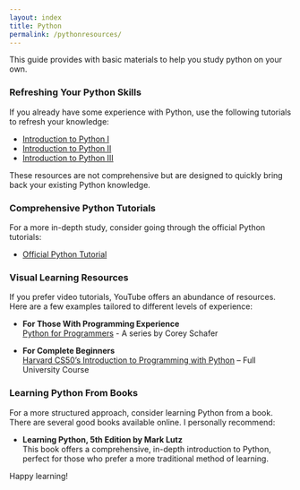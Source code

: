 ```yaml
---
layout: index
title: Python
permalink: /pythonresources/
---
```


This guide provides with basic materials to help you study python on your own.

### Refreshing Your Python Skills

If you already have some experience with Python, use the following tutorials to refresh your knowledge:

- [Introduction to Python I](https://clemsonciti.github.io/rcde_workshops/python_programming/01-IntroToPython-I.html)
- [Introduction to Python II](https://clemsonciti.github.io/rcde_workshops/python_programming/02-IntroToPython-II.html)
- [Introduction to Python III](https://clemsonciti.github.io/rcde_workshops/python_programming/03-IntroToPython-III.html)

These resources are not comprehensive but are designed to quickly bring back your existing Python knowledge.

### Comprehensive Python Tutorials

For a more in-depth study, consider going through the official Python tutorials:

- [Official Python Tutorial](https://docs.python.org/3/tutorial/index.html)

### Visual Learning Resources

If you prefer video tutorials, YouTube offers an abundance of resources. Here are a few examples tailored to different levels of experience:

- **For Those With Programming Experience**  
  [Python for Programmers](https://www.youtube.com/watch?v=YYXdXT2l-Gg&list=PL-osiE80TeTt2d9bfVyTiXJA-UTHn6WwU) - A series by Corey Schafer

- **For Complete Beginners**  
  [Harvard CS50’s Introduction to Programming with Python](https://www.youtube.com/watch?v=nLRL_NcnK-4) – Full University Course

### Learning Python From Books

For a more structured approach, consider learning Python from a book. There are several good books available online. I personally recommend:

- **Learning Python, 5th Edition by Mark Lutz**  
  This book offers a comprehensive, in-depth introduction to Python, perfect for those who prefer a more traditional method of learning.

Happy learning!
